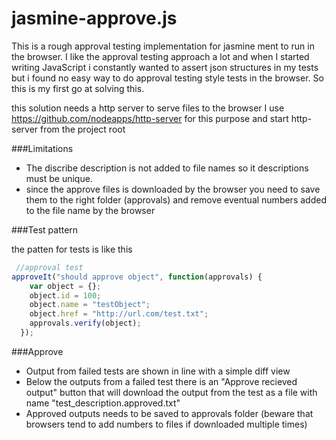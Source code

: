 jasmine-approve.js 
==================


This is a rough approval testing implementation for jasmine ment to run in the browser. I like the approval testing approach a lot
and when I started writing JavaScript i constantly wanted to assert json structures in my tests but i found no easy way to do approval testing style tests in the browser. So this is my first go at solving this. 

this solution needs a http server to serve files to the browser I use 
https://github.com/nodeapps/http-server for this purpose 
and start http-server from the project root


###Limitations
* The discribe description is not added to file names so it descriptions must be unique.
* since the approve files is downloaded by the browser you need to save them to the right folder (approvals) and remove eventual numbers added to the file name by the browser

###Test pattern

the patten for tests is like this
```javascript
 //approval test
approveIt("should approve object", function(approvals) {
    var object = {};
    object.id = 100;
    object.name = "testObject";
    object.href = "http://url.com/test.txt";
    approvals.verify(object);
  });
 ```
###Approve
* Output from failed tests are shown in line with a simple diff view
* Below the outputs from a failed test there is an "Approve recieved output" button that will download the output from the test as a file with name "test_description.approved.txt"
* Approved outputs needs to be saved to approvals folder (beware that browsers tend to add numbers to files if downloaded multiple times)

